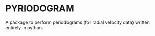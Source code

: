 # PYRIODOGRAM

A package to perform periodograms (for radial velocity data) written entirely in python.
